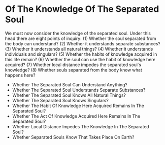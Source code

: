 # Of The Knowledge Of The Separated Soul

We must now consider the knowledge of the separated soul. Under this head there are eight points of inquiry:
(1) Whether the soul separated from the body can understand?
(2) Whether it understands separate substances?
(3) Whether it understands all natural things?
(4) Whether it understands individuals and singulars?
(5) Whether the habits of knowledge acquired in this life remain?
(6) Whether the soul can use the habit of knowledge here acquired?
(7) Whether local distance impedes the separated soul's knowledge?
(8) Whether souls separated from the body know what happens here?

* Whether The Separated Soul Can Understand Anything?
* Whether The Separated Soul Understands Separate Substances?
* Whether The Separated Soul Knows All Natural Things?
* Whether The Separated Soul Knows Singulars?
* Whether The Habit Of Knowledge Here Acquired Remains In The Separated Soul?
* Whether The Act Of Knowledge Acquired Here Remains In The Separated Soul?
* Whether Local Distance Impedes The Knowledge In The Separated Soul?
* Whether Separated Souls Know That Takes Place On Earth?